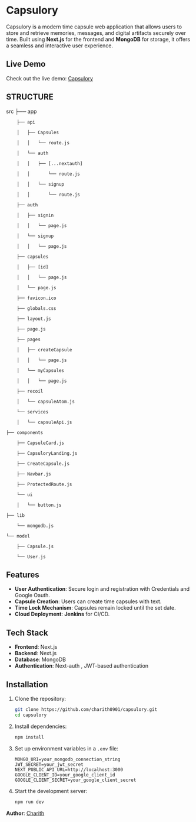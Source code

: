 # Capsulory

Capsulory is a modern time capsule web application that allows users to store and retrieve memories, messages, and digital artifacts securely over time. Built using **Next.js** for the frontend and **MongoDB** for storage, it offers a seamless and interactive user experience.


## Live Demo

Check out the live demo: [Capsulory](https://capsulory.vercel.app/)

## STRUCTURE

src
    ├── app
    
        ├── api
        
        │   ├── Capsules
        
        │   │   └── route.js
        
        │   └── auth
        
        │   │   ├── [...nextauth]
        
        │   │       └── route.js
        
        │   │   └── signup
        
        │   │       └── route.js
        
        ├── auth
        
        │   ├── signin
        
        │   │   └── page.js
        
        │   └── signup
        
        │   │   └── page.js
        
        ├── capsules
        
        │   ├── [id]
        
        │   │   └── page.js
        
        │   └── page.js
        
        ├── favicon.ico
        
        ├── globals.css
        
        ├── layout.js
        
        ├── page.js
        
        ├── pages
        
        │   ├── createCapsule
        
        │   │   └── page.js
        
        │   └── myCapsules
        
        │   │   └── page.js
        
        ├── recoil
        
        │   └── capsuleAtom.js
        
        └── services
        
        │   └── capsuleApi.js
        
    ├── components
    
        ├── CapsuleCard.js
        
        ├── CapsuloryLanding.js
        
        ├── CreateCapsule.js
        
        ├── Navbar.js
        
        ├── ProtectedRoute.js
        
        └── ui
        
        │   └── button.js
        
    ├── lib
    
        └── mongodb.js
        
    └── model
    
        ├── Capsule.js
        
        └── User.js

## Features

- **User Authentication**: Secure login and registration with Credentials and Google Oauth.
- **Capsule Creation**: Users can create time capsules with text.
- **Time Lock Mechanism**: Capsules remain locked until the set date.
- **Cloud Deployment**:  **Jenkins** for CI/CD.

## Tech Stack

- **Frontend**: Next.js
- **Backend**: Next.js
- **Database**: MongoDB
- **Authentication**: Next-auth , JWT-based authentication

## Installation

1. Clone the repository:
   ```sh
   git clone https://github.com/charith0901/capsulory.git
   cd capsulory
   ```
2. Install dependencies:
   ```sh
   npm install
   ```
3. Set up environment variables in a `.env` file:
   ```env
   MONGO_URI=your_mongodb_connection_string
   JWT_SECRET=your_jwt_secret
   NEXT_PUBLIC_API_URL=http://localhost:3000
   GOOGLE_CLIENT_ID=your_google_client_id
   GOOGLE_CLIENT_SECRET=your_google_client_secret
   ```
4. Start the development server:
   ```sh
   npm run dev
   ```



**Author**: [Charith](https://github.com/charith0901)
